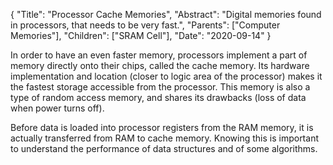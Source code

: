 {
    "Title": "Processor Cache Memories",
    "Abstract": "Digital memories found in processors, that needs to be very fast.",
    "Parents": ["Computer Memories"],
    "Children": ["SRAM Cell"],
    "Date": "2020-09-14"
}

In order to have an even faster memory, processors implement a part of memory directly onto their chips, called the cache memory. Its hardware implementation and location (closer to logic area of the processor) makes it the fastest storage accessible from the processor. This memory is also a type of random access memory, and shares its drawbacks (loss of data when power turns off).

Before data is loaded into processor registers from the RAM memory, it is actually transferred from RAM to cache memory. Knowing this is important to understand the performance of data structures and of some algorithms.

